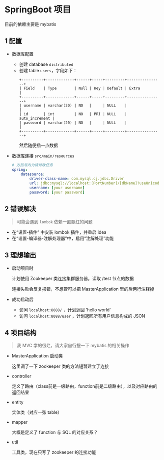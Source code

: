 # SpringBoot 项目

目前的依赖主要是 mybatis

## 1 配置

- 数据库配置

    - 创建 database `distributed`
    - 创建 table `users`，字段如下：
        ```text
        +----------+-------------+------+-----+---------+----------------+
        | Field    | Type        | Null | Key | Default | Extra          |
        +----------+-------------+------+-----+---------+----------------+
        | username | varchar(20) | NO   |     | NULL    |                |
        | id       | int         | NO   | PRI | NULL    | auto_increment |
        | password | varchar(20) | NO   |     | NULL    |                |
        +----------+-------------+------+-----+---------+----------------+
        ```
        然后随便插一点数据

- 数据库连接 `src/main/resources`

    ```yml
    # 方括号内为待修改任务
    spring:
        datasource:
            driver-class-name: com.mysql.cj.jdbc.Driver
            url: jdbc:mysql://localhost:[PortNumber]/[dbName]?useUnicode=true&characterEncoding=utf-8&allowMultiQueries=true&useSSL=false&serverTimezone=GMT%2b8&allowPublicKeyRetrieval=true
            username: [your username]
            password: [your password]
    ```


## 2 错误解决
> 可能会遇到 `lombok` 依赖一直飘红的问题

- 在“设置-插件” 中安装 lombok 插件，并重启 idea
- 在“设置-编译器-注解处理器”中，启用“注解处理”功能

## 3 理想输出

- 启动项目时

    计划使用 Zookeeper 类连接集群服务器，读取 /test 节点的数据
    
    连接失败会反复报错，不想管可以把 MasterApplication 里的后两行注释掉

- 成功启动后

    - 访问 `localhost:8088/` ，计划返回 'hello world'
    - 访问 `localhost:8088/user` ，计划返回所有用户信息构成的 JSON

## 4 项目结构
> 我 MVC 学的很烂，请大家自行搜一下 mybatis 的相关操作

- MasterApplication 启动类

    这里调了一下 zookeeper 类的方法短暂建立了连接

- controller

    定义了路由（class前是一级路由，function前是二级路由），以及对应路由的返回结果

- entity

    实体类（对应一张 table）

- mapper

    大概是定义了 function 与 SQL 的对应关系？

- util

    工具类，现在只写了 zookeeper 的连接功能
